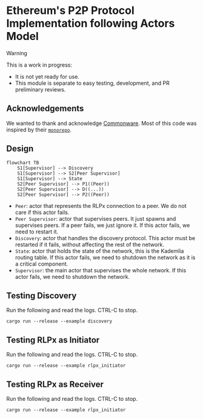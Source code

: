 # Ethereum's P2P Protocol Implementation following Actors Model

> [!WARNING]
> This is a work in progress:
>
> - It is not yet ready for use.
> - This module is separate to easy testing, development, and PR preliminary reviews.

## Acknowledgements

We wanted to thank and acknowledge [Commonware](https://commonware.xyz/). Most of this code was inspired by their [`monorepo`](https://github.com/commonwarexyz/monorepo/).

## Design

```mermaid
flowchart TB
    S1[Supervisor] --> Discovery
    S1[Supervisor] --> S2[Peer Supervisor]
    S1[Supervisor] --> State
    S2[Peer Supervisor] --> P1((Peer))
    S2[Peer Supervisor] --> D((...))
    S2[Peer Supervisor] --> P2((Peer))
```

- `Peer`: actor that represents the RLPx connection to a peer. We do not care if this actor fails.
- `Peer Supervisor`: actor that supervises peers. It just spawns and supervises peers. If a peer fails, we just ignore it. If this actor fails, we need to restart it.
- `Discovery`: actor that handles the discovery protocol. This actor must be restarted if it fails, without affecting the rest of the network.
- `State`: actor that holds the state of the network, this is the Kademlia routing table. If this actor fails, we need to shutdown the network as it is a critical component.
- `Supervisor`: the main actor that supervises the whole network. If this actor fails, we need to shutdown the network.

## Testing Discovery

Run the following and read the logs. CTRL-C to stop.

```
cargo run --release --example discovery
```

## Testing RLPx as Initiator

Run the following and read the logs. CTRL-C to stop.

```
cargo run --release --example rlpx_initiator
```

## Testing RLPx as Receiver

Run the following and read the logs. CTRL-C to stop.

```
cargo run --release --example rlpx_initiator
```
